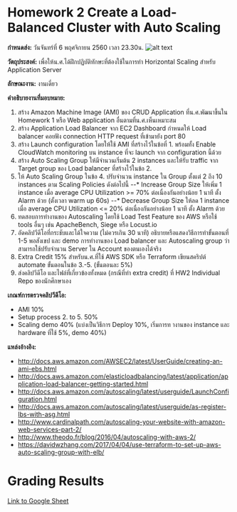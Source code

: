 # Homework 2 Create a Load-Balanced Cluster with Auto Scaling
**กำหนดส่ง:** วันจันทร์ที่ 6 พฤศจิกายน 2560 เวลา 23.30น.
![alt text](https://image.slidesharecdn.com/005elasticityandmanagementtoolssjcole-161115000022/95/awsome-day-2016-module-5-aws-elasticity-and-management-tools-2-638.jpg?cb=1479168263)

**วัตถุประสงค์:** เพื่อให้น.ศ.ได้ฝึกปฏิบัติทักษะที่ต้องใช้ในการทำ Horizontal Scaling สำหรับ Application Server 

**ลักษณะงาน:** งานเดี่ยว

**คำอธิบายงานที่มอบหมาย:**
1. สร้าง Amazon Machine Image (AMI) ของ CRUD Application ที่น.ศ.พัฒนาขึ้นใน Homework 1 หรือ Web application อื่นตามที่น.ศ.เห็นเหมาะสม
2. สร้าง Application Load Balancer จาก EC2 Dashboard กำหนดให้ Load balancer คอยฟัง connection HTTP request ที่เข้ามายัง port 80 
3. สร้าง Launch configuration โดยให้ใช้ AMI ที่สร้างไว้ในข้อที่ 1. พร้อมทั้ง Enable CloudWatch monitoring บน instance ที่จะ launch จาก configuration นี้ด้วย
4. สร้าง Auto Scaling Group ให้มีจำนวนเริ่มต้น 2 instances และให้รับ traffic จาก Target group ของ Load balancer ที่สร้างไว้ในข้อ 2.
5. ให้ Auto Scaling Group ในข้อ 4. ปรับจำนวน instance ใน Group ตั้งแต่ 2 ถึง 10 instances ตาม Scaling Policies ดังต่อไปนี้
--* Increase Group Size ให้เพิ่ม 1 instance เมื่อ average CPU Utilization >= 70% ต่อเนื่องกันอย่างน้อย 1 นาที ตั้ง Alarm ด้วย (ตั้งเวลา warm up 60s)
--* Decrease Group Size ให้ลด 1 instance เมื่อ average CPU Utilization <= 20% ต่อเนื่องกันอย่างน้อย 1 นาที ตั้ง Alarm ด้วย 
6. ทดสอบการทำงานของ Autoscaling โดยใช้ Load Test Feature ของ AWS หรือใช้ tools อื่นๆ เช่น ApacheBench, Siege หรือ Locust.io
7. อัดคลิปวีดีโอที่กระชับและได้ใจความ (ไม่ควรเกิน 30 นาที) อธิบายหรือแสดงวิธีการทำขั้นตอนที่ 1-5 พอสังเขป และ demo การทำงานของ Load balancer และ Autoscaling group ว่าสามารถใช้ปรับจำนวน Server ใน Account ของตนเองได้จริง
8. Extra Credit 15% สำหรับน.ศ.ที่ใช้ AWS SDK หรือ Terraform เขียนสคริปต์ automate ขั้นตอนในข้อ 3.-5. (ขั้นตอนละ 5%)
5. ส่งคลิปวีดีโอ และไฟล์ที่เกี่ยวข้องทั้งหมด (กรณีที่ทำ extra credit) ที่ HW2 Individual Repo ของนักศึกษาเอง

**เกณฑ์การตรวจคลิปวีดีโอ:**
* AMI 10%
* Setup process 2. to 5. 50%
* Scaling demo 40% (แบ่งเป็นวิธีการ Deploy 10%, เริ่มการท างานของ instance และ hardware ที่ใช้ 5%, demo 40%)

**แหล่งอ้างอิง:**
* http://docs.aws.amazon.com/AWSEC2/latest/UserGuide/creating-an-ami-ebs.html
* http://docs.aws.amazon.com/elasticloadbalancing/latest/application/application-load-balancer-getting-started.html
* http://docs.aws.amazon.com/autoscaling/latest/userguide/LaunchConfiguration.html
* http://docs.aws.amazon.com/autoscaling/latest/userguide/as-register-lbs-with-asg.html
* http://www.cardinalpath.com/autoscaling-your-website-with-amazon-web-services-part-2/
* http://www.theodo.fr/blog/2016/04/autoscaling-with-aws-2/
* https://davidwzhang.com/2017/04/04/use-terraform-to-set-up-aws-auto-scaling-group-with-elb/

Grading Results
================
[Link to Google Sheet]()
